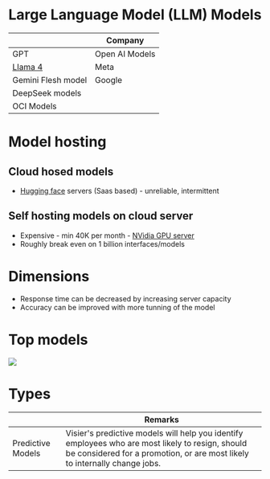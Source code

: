 # Large Language Model (LLM) Models

|                                   | Company        |
|-----------------------------------|----------------|
| GPT                               | Open AI Models |
| [LIama 4](https://www.llama.com/) | Meta           |
| Gemini Flesh model                | Google         |
| DeepSeek models                   |                |
| OCI Models                        |                |

# Model hosting

## Cloud hosed models
- [Hugging face](https://huggingface.co/) servers (Saas based) - unreliable, intermittent

## Self hosting models on cloud server
- Expensive - min 40K per month - [NVidia GPU server](https://www.e2enetworks.com/products/hgx-h100-cloud-gpu)
- Roughly break even on 1 billion interfaces/models

# Dimensions
- Response time can be decreased by increasing server capacity
- Accuracy can be improved with more tunning of the model

# Top models

![](https://lookaside.fbsbx.com/elementpath/media/?media_id=1380939056670365&version=1744403553&transcode_extension=webp)

# Types

|                   | Remarks                                                                                                                                                                        |
|-------------------|--------------------------------------------------------------------------------------------------------------------------------------------------------------------------------|
| Predictive Models | Visier's predictive models will help you identify employees who are most likely to resign, should be considered for a promotion, or are most likely to internally change jobs. |